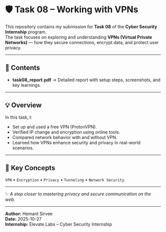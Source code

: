# 🛡️ Task 08 – Working with VPNs  

This repository contains my submission for **Task 08** of the **Cyber Security Internship** program.  
The task focuses on exploring and understanding **VPNs (Virtual Private Networks)** — how they secure connections, encrypt data, and protect user privacy.

---

## 📄 Contents
- **task08_report.pdf** → Detailed report with setup steps, screenshots, and key learnings.

---

## 💡 Overview
In this task, I:
- Set up and used a free VPN (ProtonVPN).  
- Verified IP change and encryption using online tools.  
- Compared network behavior with and without VPN.  
- Learned how VPNs enhance security and privacy in real-world scenarios.

---

## 🧠 Key Concepts
`VPN` • `Encryption` • `Privacy` • `Tunneling` • `Network Security`

---

✨ *A step closer to mastering privacy and secure communication on the web.*

---

**Author:** Hemant Sirvee  
**Date:** 2025-10-27  
**Internship:** Elevate Labs – Cyber Security Internship
